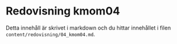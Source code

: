 ---
---
# Redovisning kmom04

Detta innehåll är skrivet i markdown och du hittar innehållet i filen `content/redovisning/04_kmom04.md`.
